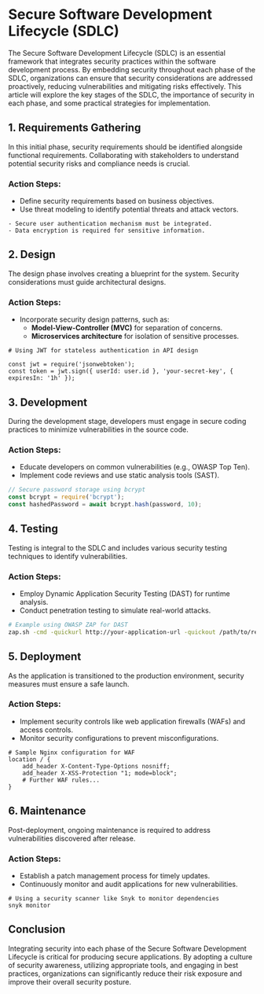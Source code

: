 # Secure Software Development Lifecycle (SDLC)

The Secure Software Development Lifecycle (SDLC) is an essential framework that integrates security practices within the software development process. By embedding security throughout each phase of the SDLC, organizations can ensure that security considerations are addressed proactively, reducing vulnerabilities and mitigating risks effectively. This article will explore the key stages of the SDLC, the importance of security in each phase, and some practical strategies for implementation.

## 1. Requirements Gathering
In this initial phase, security requirements should be identified alongside functional requirements. Collaborating with stakeholders to understand potential security risks and compliance needs is crucial.

### Action Steps:
- Define security requirements based on business objectives.
- Use threat modeling to identify potential threats and attack vectors.

```plaintext
- Secure user authentication mechanism must be integrated.
- Data encryption is required for sensitive information.
```

## 2. Design
The design phase involves creating a blueprint for the system. Security considerations must guide architectural designs.

### Action Steps:
- Incorporate security design patterns, such as:
  - **Model-View-Controller (MVC)** for separation of concerns.
  - **Microservices architecture** for isolation of sensitive processes.

```plaintext
# Using JWT for stateless authentication in API design

const jwt = require('jsonwebtoken');
const token = jwt.sign({ userId: user.id }, 'your-secret-key', { expiresIn: '1h' });
```

## 3. Development
During the development stage, developers must engage in secure coding practices to minimize vulnerabilities in the source code.

### Action Steps:
- Educate developers on common vulnerabilities (e.g., OWASP Top Ten).
- Implement code reviews and use static analysis tools (SAST).

```javascript
// Secure password storage using bcrypt
const bcrypt = require('bcrypt');
const hashedPassword = await bcrypt.hash(password, 10);
```

## 4. Testing
Testing is integral to the SDLC and includes various security testing techniques to identify vulnerabilities.

### Action Steps:
- Employ Dynamic Application Security Testing (DAST) for runtime analysis.
- Conduct penetration testing to simulate real-world attacks.

```bash
# Example using OWASP ZAP for DAST
zap.sh -cmd -quickurl http://your-application-url -quickout /path/to/report.html
```

## 5. Deployment
As the application is transitioned to the production environment, security measures must ensure a safe launch.

### Action Steps:
- Implement security controls like web application firewalls (WAFs) and access controls.
- Monitor security configurations to prevent misconfigurations.

```plaintext
# Sample Nginx configuration for WAF
location / {
    add_header X-Content-Type-Options nosniff;
    add_header X-XSS-Protection "1; mode=block";
    # Further WAF rules...
}
```

## 6. Maintenance
Post-deployment, ongoing maintenance is required to address vulnerabilities discovered after release.

### Action Steps:
- Establish a patch management process for timely updates.
- Continuously monitor and audit applications for new vulnerabilities.

```plaintext
# Using a security scanner like Snyk to monitor dependencies
snyk monitor
```

## Conclusion
Integrating security into each phase of the Secure Software Development Lifecycle is critical for producing secure applications. By adopting a culture of security awareness, utilizing appropriate tools, and engaging in best practices, organizations can significantly reduce their risk exposure and improve their overall security posture.
